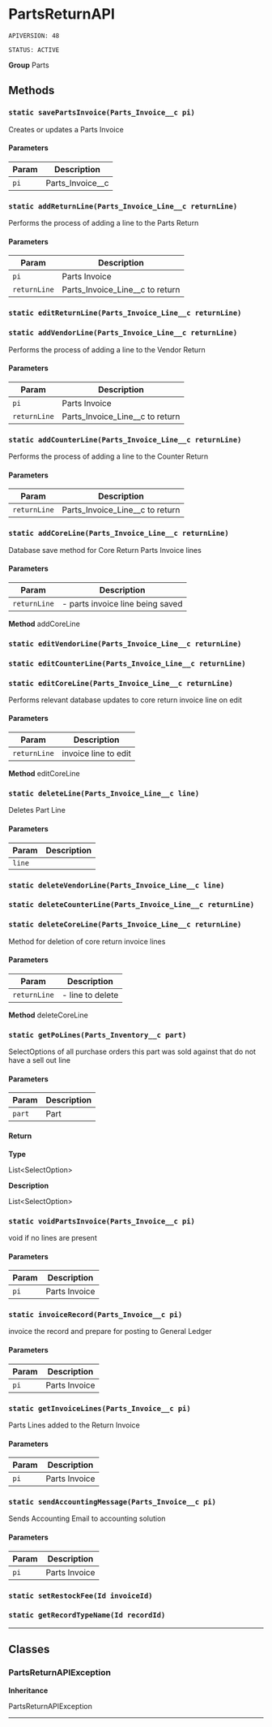 # PartsReturnAPI

`APIVERSION: 48`

`STATUS: ACTIVE`



**Group** Parts

## Methods
### `static savePartsInvoice(Parts_Invoice__c pi)`

Creates or updates a Parts Invoice

#### Parameters

|Param|Description|
|---|---|
|`pi`|Parts_Invoice__c|

### `static addReturnLine(Parts_Invoice_Line__c returnLine)`

Performs the process of adding a line to the Parts Return

#### Parameters

|Param|Description|
|---|---|
|`pi`|Parts Invoice|
|`returnLine`|Parts_Invoice_Line__c to return|

### `static editReturnLine(Parts_Invoice_Line__c returnLine)`
### `static addVendorLine(Parts_Invoice_Line__c returnLine)`

Performs the process of adding a line to the Vendor Return

#### Parameters

|Param|Description|
|---|---|
|`pi`|Parts Invoice|
|`returnLine`|Parts_Invoice_Line__c to return|

### `static addCounterLine(Parts_Invoice_Line__c returnLine)`

Performs the process of adding a line to the Counter Return

#### Parameters

|Param|Description|
|---|---|
|`returnLine`|Parts_Invoice_Line__c to return|

### `static addCoreLine(Parts_Invoice_Line__c returnLine)`

Database save method for Core Return Parts Invoice lines

#### Parameters

|Param|Description|
|---|---|
|`returnLine`|- parts invoice line being saved|


**Method** addCoreLine

### `static editVendorLine(Parts_Invoice_Line__c returnLine)`
### `static editCounterLine(Parts_Invoice_Line__c returnLine)`
### `static editCoreLine(Parts_Invoice_Line__c returnLine)`

Performs relevant database updates to core return invoice line on edit

#### Parameters

|Param|Description|
|---|---|
|`returnLine`|invoice line to edit|


**Method** editCoreLine

### `static deleteLine(Parts_Invoice_Line__c line)`

Deletes Part Line

#### Parameters

|Param|Description|
|---|---|
|`line`||

### `static deleteVendorLine(Parts_Invoice_Line__c line)`
### `static deleteCounterLine(Parts_Invoice_Line__c returnLine)`
### `static deleteCoreLine(Parts_Invoice_Line__c returnLine)`

Method for deletion of core return invoice lines

#### Parameters

|Param|Description|
|---|---|
|`returnLine`|- line to delete|


**Method** deleteCoreLine

### `static getPoLines(Parts_Inventory__c part)`

SelectOptions of all purchase orders this part was sold against that do not have a sell out line

#### Parameters

|Param|Description|
|---|---|
|`part`|Part|

#### Return

**Type**

List&lt;SelectOption&gt;

**Description**

List&lt;SelectOption&gt;

### `static voidPartsInvoice(Parts_Invoice__c pi)`

void if no lines are present

#### Parameters

|Param|Description|
|---|---|
|`pi`|Parts Invoice|

### `static invoiceRecord(Parts_Invoice__c pi)`

invoice the record and prepare for posting to General Ledger

#### Parameters

|Param|Description|
|---|---|
|`pi`|Parts Invoice|

### `static getInvoiceLines(Parts_Invoice__c pi)`

Parts Lines added to the Return Invoice

#### Parameters

|Param|Description|
|---|---|
|`pi`|Parts Invoice|

### `static sendAccountingMessage(Parts_Invoice__c pi)`

Sends Accounting Email to accounting solution

#### Parameters

|Param|Description|
|---|---|
|`pi`|Parts Invoice|

### `static setRestockFee(Id invoiceId)`
### `static getRecordTypeName(Id recordId)`
---
## Classes
### PartsReturnAPIException

**Inheritance**

PartsReturnAPIException


---
